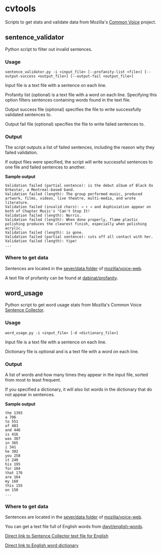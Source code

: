 # cvtools

Scripts to get stats and validate data from Mozilla's [Common Voice](https://voice.mozilla.org) project.

## sentence_validator

Python script to filter out invalid sentences.

### Usage

~~~~
sentence_validator.py -i <input_file> [--profanity-list <file>] [--output-success <output_file>] [--output-fail <output_file>]
~~~~

Input file is a text file with a sentence on each line.

Profanity list (optional) is a text file with a word on each line. Specifying this option filters sentences containing words found in the text file.

Output success file (optional) specifies the file to write successfully validated sentences to.

Output fail file (optional) specifies the file to write failed sentences to.

### Output

The script outputs a list of failed sentences, including the reason why they failed validation.

If output files were specified, the script will write successful sentences to one file and failed sentences to another.

**Sample output**

~~~~Validation failed (length): Ver Tanzt?
Validation failed (partial sentence): is the debut album of Black Ox Orkestar, a Montreal-based band.
Validation failed (length): The group performed music, produced artwork, films, videos, live theatre, multi-media, and wrote literature.
Validation failed (invalid chars): → ↑ → and Asphixiation appear on both of Chapter Music's "Can't Stop It!
Validation failed (length): Norris.
Validation failed (length): When done properly, flame plastic polishing produces the clearest finish, especially when polishing acrylic.
Validation failed (length): is gone.
Validation failed (partial sentence): cuts off all contact with her.
Validation failed (length): Yipe!
...
~~~~

### Where to get data

Sentences are located in the [sever/data folder](https://github.com/mozilla/voice-web/tree/master/server/data) of [mozilla/voice-web](https://github.com/mozilla/voice-web).

A text file of profanity can be found at [dabinat/profanity](https://github.com/dabinat/profanity).

## word_usage

Python script to get word usage stats from Mozilla's Common Voice [Sentence Collector](https://common-voice.github.io/sentence-collector/#/).

### Usage

~~~~
word_usage.py -i <input_file> [-d <dictionary_file>]
~~~~

Input file is a text file with a sentence on each line.

Dictionary file is optional and is a text file with a word on each line.

### Output

A list of words and how many times they appear in the input file, sorted from most to least frequent.

If you specified a dictionary, it will also list words in the dictionary that do not appear in sentences.

**Sample output**

~~~~
the 1393
a 706
to 551
of 483
and 446
is 416
was 387
in 365
i 341
he 302
you 258
it 240
his 195
for 184
that 176
are 164
my 160
this 155
on 150
...
~~~~

### Where to get data

Sentences are located in the [sever/data folder](https://github.com/mozilla/voice-web/tree/master/server/data) of [mozilla/voice-web](https://github.com/mozilla/voice-web).

You can get a text file full of English words from [dwyl/english-words](https://github.com/dwyl/english-words). 

[Direct link to Sentence Collector text file for English](https://raw.githubusercontent.com/mozilla/voice-web/master/server/data/en/sentence-collector.txt)

[Direct link to English word dictionary](https://raw.githubusercontent.com/dwyl/english-words/master/words.txt)
